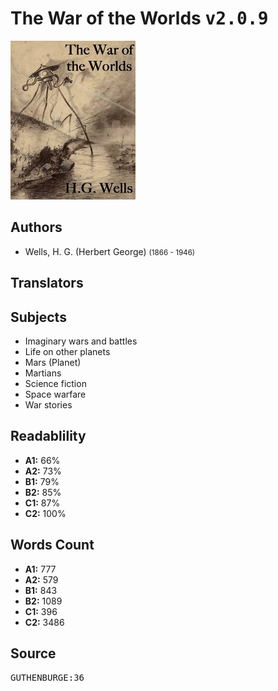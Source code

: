 # The War of the Worlds <kbd>v2.0.9</kbd>

![](./cover.medium.jpg "")

## Authors


 - Wells, H. G. (Herbert George) <small>(1866 - 1946)</small>

## Translators



## Subjects


 - Imaginary wars and battles
 - Life on other planets
 - Mars (Planet)
 - Martians
 - Science fiction
 - Space warfare
 - War stories

## Readablility


 - **A1:** 66%
 - **A2:** 73%
 - **B1:** 79%
 - **B2:** 85%
 - **C1:** 87%
 - **C2:** 100%

## Words Count


 - **A1:** 777
 - **A2:** 579
 - **B1:** 843
 - **B2:** 1089
 - **C1:** 396
 - **C2:** 3486

## Source


<kbd>GUTHENBURGE:36</kbd>
